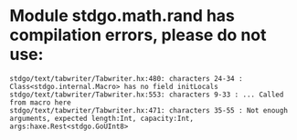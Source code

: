 # Module stdgo.math.rand has compilation errors, please do not use:
```
stdgo/text/tabwriter/Tabwriter.hx:480: characters 24-34 : Class<stdgo.internal.Macro> has no field initLocals
stdgo/text/tabwriter/Tabwriter.hx:553: characters 9-33 : ... Called from macro here
stdgo/text/tabwriter/Tabwriter.hx:471: characters 35-55 : Not enough arguments, expected length:Int, capacity:Int, args:haxe.Rest<stdgo.GoUInt8>

```

